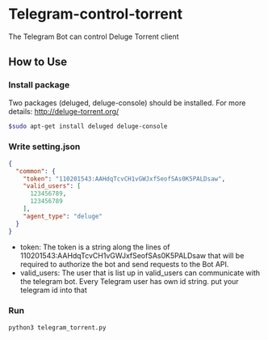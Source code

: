 # Telegram-control-torrent
The Telegram Bot can control Deluge Torrent client

## How to Use
### Install package
Two packages (deluged, deluge-console) should be installed.
For more details: http://deluge-torrent.org/
```bash
$sudo apt-get install deluged deluge-console
```
### Write setting.json

```json
{
  "common": {
    "token": "110201543:AAHdqTcvCH1vGWJxfSeofSAs0K5PALDsaw",
    "valid_users": [
      123456789,
      123456789
    ],
    "agent_type": "deluge"
  }
}
```
* token: The token is a string along the lines of 110201543:AAHdqTcvCH1vGWJxfSeofSAs0K5PALDsaw that will be required to authorize the bot and send requests to the Bot API.
* valid_users: The user that is list up in valid_users can communicate with the telegram bot.
Every Telegram user has own id string. put your telegram id into that

### Run
```bash
python3 telegram_torrent.py
```
